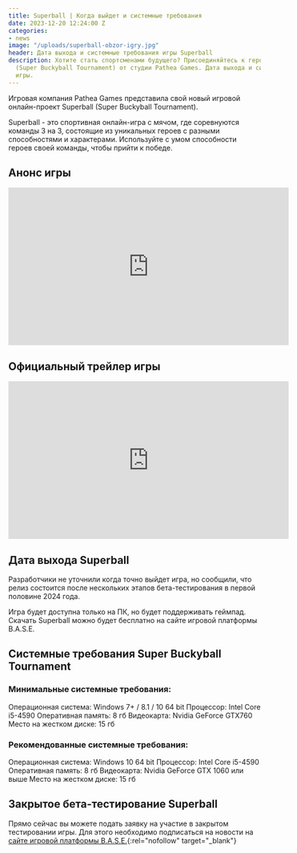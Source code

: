 ```yaml
---
title: Superball | Когда выйдет и системные требования
date: 2023-12-20 12:24:00 Z
categories:
- news
image: "/uploads/superball-obzor-igry.jpg"
header: Дата выхода и системные требования игры Superball
description: Хотите стать спортсменами будущего? Присоединяйтесь к героям игры Superball
  (Super Buckyball Tournament) от студии Pathea Games. Дата выхода и системные требования
  игры.
---
```


Игровая компания Pathea Games представила свой новый игровой онлайн-проект Superball (Super Buckyball Tournament).

Superball - это спортивная онлайн-игра с мячом, где соревнуются команды 3 на 3, состоящие из уникальных героев с разными способностями и характерами. Используйте с умом способности героев своей команды, чтобы прийти к победе.

## Анонс игры

<iframe width="560" height="315" src="https://www.youtube.com/embed/eRS57_uhN_s?si=e6nGFFflZp-PNeb0" title="YouTube video player" frameborder="0" allow="accelerometer; autoplay; clipboard-write; encrypted-media; gyroscope; picture-in-picture; web-share" allowfullscreen></iframe>

## Официальный трейлер игры

<iframe width="560" height="315" src="https://www.youtube.com/embed/zC7q9W5cvqA?si=C9dNWMncq8k44Qt7" title="YouTube video player" frameborder="0" allow="accelerometer; autoplay; clipboard-write; encrypted-media; gyroscope; picture-in-picture; web-share" allowfullscreen></iframe>

## Дата выхода Superball

Разработчики не уточнили когда точно выйдет игра, но сообщили, что релиз состоится после нескольких этапов бета-тестирования в первой половине 2024 года.

Игра будет доступна только на ПК, но будет поддерживать геймпад. Скачать Superball можно будет бесплатно на сайте игровой платформы B.A.S.E.

## Системные требования Super Buckyball Tournament

### Минимальные системные требования:

Операционная система: Windows 7+ / 8.1 / 10 64 bit
Процессор: Intel Core i5-4590
Оперативная память: 8 гб
Видеокарта: Nvidia GeForce GTX760
Место на жестком диске: 15 гб

### Рекомендованные системные требования:

Операционная система: Windows 10 64 bit
Процессор: Intel Core i5-4590
Оперативная память: 8 гб
Видеокарта: Nvidia GeForce GTX 1060 или выше
Место на жестком диске: 15 гб

## Закрытое бета-тестирование Superball

Прямо сейчас вы можете подать заявку на участие в закрытом тестировании игры. Для этого необходимо подписаться на новости на [сайте игровой платформы B.A.S.E.](https://baseplatform.online/superball){:rel="nofollow" target="_blank"}